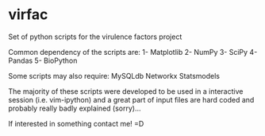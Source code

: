 # virfac
Set of python scripts for the virulence factors project

Common dependency of the scripts are:
    1- Matplotlib
    2- NumPy
    3- SciPy
    4- Pandas
    5- BioPython

Some scripts may also require:
    MySQLdb
    Networkx
    Statsmodels

The majority of these scripts were developed to be used in a interactive session (i.e. vim-ipython)
and a great part of input files are hard coded and probably really badly explained (sorry)...

If interested in something contact me!
=D
